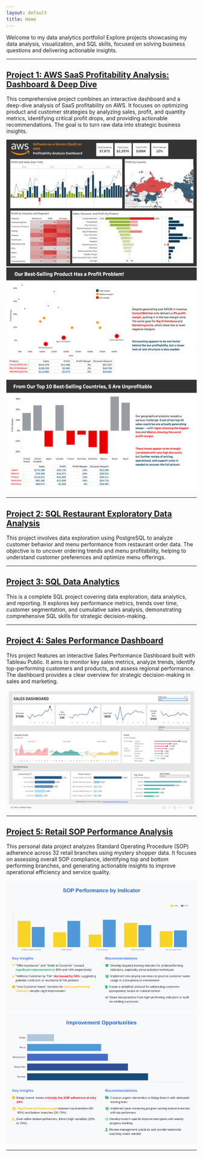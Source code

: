 ```yaml
---
layout: default
title: Home
---
```


Welcome to my data analytics portfolio! 
Explore projects showcasing my data analysis, visualization, and SQL skills, 
focused on solving business questions and delivering actionable insights.

---

## [Project 1: AWS SaaS Profitability Analysis: Dashboard & Deep Dive](https://github.com/Andiniwahyu/SaaS-AWS-Profitability-Analysis)

This comprehensive project combines an interactive dashboard and a deep-dive analysis of SaaS profitability on AWS. It focuses on optimizing product and customer strategies by analyzing sales, profit, and quantity metrics, identifying critical profit drops, and providing actionable recommendations. The goal is to turn raw data into strategic business insights.

![AWS Dashboard Preview](portfolio_images/DashboardAWS.png)
![Data Storytelling Preview](portfolio_images/DataStorytelling1.png)
![Data Storytelling Preview](portfolio_images/DataStorytelling2.png)


---

## [Project 2: SQL Restaurant Exploratory Data Analysis](https://github.com/Andiniwahyu/Restaurant-SQL-Data-Exploration-Project)

This project involves data exploration using PostgreSQL to analyze customer behavior and menu performance from restaurant order data. The objective is to uncover ordering trends and menu profitability, helping to understand customer preferences and optimize menu offerings.


---

## [Project 3: SQL Data Analytics](https://github.com/Andiniwahyu/SQL-data-analytics)

This is a complete SQL project covering data exploration, data analytics, and reporting. It explores key performance metrics, trends over time, customer segmentation, and cumulative sales analysis, demonstrating comprehensive SQL skills for strategic decision-making.


---

## [Project 4: Sales Performance Dashboard](https://github.com/Andiniwahyu/Tableau-Sales-Dashboard)

This project features an interactive Sales Performance Dashboard built with Tableau Public. It aims to monitor key sales metrics, analyze trends, identify top-performing customers and products, and assess regional performance. The dashboard provides a clear overview for strategic decision-making in sales and marketing.

![Sales Dashboard Preview](portfolio_images/SalesDashboard.png)


---

## [Project 5: Retail SOP Performance Analysis](https://github.com/Andiniwahyu/SOP-performance)

This personal data project analyzes Standard Operating Procedure (SOP) adherence across 32 retail branches using mystery shopper data. It focuses on assessing overall SOP compliance, identifying top and bottom performing branches, and generating actionable insights to improve operational efficiency and service quality.

![Retail SOP Analysis Preview](portfolio_images/RetailSOP1.png)
![Retail SOP Analysis Preview](portfolio_images/RetailSOP2.png)


---

